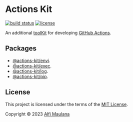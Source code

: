 # Actions Kit

[![build status](https://img.shields.io/github/actions/workflow/status/threeal/actions-kit/build.yml?branch=main)](https://github.com/threeal/actions-kit/actions/workflows/build.yml)
[![license](https://img.shields.io/github/license/threeal/actions-kit)](./LICENSE)

An additional [toolKit](https://github.com/actions/toolkit) for developing [GitHub Actions](https://github.com/features/actions).

## Packages

- [@actions-kit/envi](./packages/envi).
- [@actions-kit/exec](./packages/exec).
- [@actions-kit/log](./packages/log/README.md).
- [@actions-kit/pip](./packages/pip).

## License

This project is licensed under the terms of the [MIT License](./LICENSE).

Copyright © 2023 [Alfi Maulana](https://github.com/threeal)
